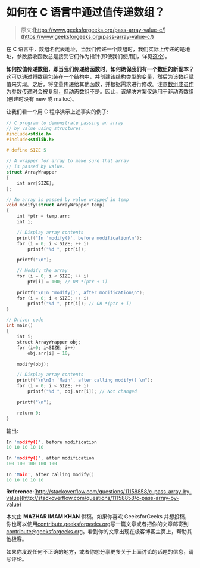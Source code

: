 # 如何在 C 语言中通过值传递数组？

> 原文:[https://www.geeksforgeeks.org/pass-array-value-c/](https://www.geeksforgeeks.org/pass-array-value-c/)

在 C 语言中，数组名代表地址，当我们传递一个数组时，我们实际上传递的是地址，参数接收函数总是接受它们作为指针(即使我们使用[]，详见[这个](https://www.geeksforgeeks.org/why-c-treats-array-parameters-as-pointers/))。

**如何按值传递数组，即当我们传递给函数时，如何确保我们有一个数组的新副本？**
这可以通过将数组包装在一个结构中，并创建该结构类型的变量，然后为该数组赋值来实现。之后，将变量传递给其他函数，并根据需求进行修改。注意[数组成员作为参数传递时会被复制，但动态数组不是](https://www.geeksforgeeks.org/are-array-members-deeply-copied/)。因此，该解决方案仅适用于非动态数组(创建时没有 new 或 malloc)。

让我们看一个用 C 程序演示上述事实的例子:

```cpp
// C program to demonstrate passing an array
// by value using structures.
#include<stdio.h>
#include<stdlib.h>

# define SIZE 5

// A wrapper for array to make sure that array
// is passed by value.
struct ArrayWrapper
{
    int arr[SIZE];
};

// An array is passed by value wrapped in temp
void modify(struct ArrayWrapper temp)
{
    int *ptr = temp.arr;
    int i;

    // Display array contents
    printf("In 'modify()', before modification\n");
    for (i = 0; i < SIZE; ++ i)
        printf("%d ", ptr[i]);

    printf("\n");

    // Modify the array
    for (i = 0; i < SIZE; ++ i)
        ptr[i] = 100; // OR *(ptr + i)

    printf("\nIn 'modify()', after modification\n");
    for (i = 0; i < SIZE; ++ i)
        printf("%d ", ptr[i]); // OR *(ptr + i)
}

// Driver code
int main()
{
    int i;
    struct ArrayWrapper obj;
    for (i=0; i<SIZE; i++)
        obj.arr[i] = 10;

    modify(obj);

    // Display array contents
    printf("\n\nIn 'Main', after calling modify() \n");
    for (i = 0; i < SIZE; ++ i)
        printf("%d ", obj.arr[i]); // Not changed

    printf("\n");

    return 0;
}
```

输出:

```cpp
In 'modify()', before modification
10 10 10 10 10 

In 'modify()', after modification
100 100 100 100 100 

In 'Main', after calling modify() 
10 10 10 10 10 

```

 **Reference:**[http://stackoverflow.com/questions/11158858/c-pass-array-by-value](http://stackoverflow.com/questions/11158858/c-pass-array-by-value)

本文由 **MAZHAR IMAM KHAN** 供稿。如果你喜欢 GeeksforGeeks 并想投稿，你也可以使用[contribute.geeksforgeeks.org](http://www.contribute.geeksforgeeks.org)写一篇文章或者把你的文章邮寄到 contribute@geeksforgeeks.org。看到你的文章出现在极客博客主页上，帮助其他极客。

如果你发现任何不正确的地方，或者你想分享更多关于上面讨论的话题的信息，请写评论。